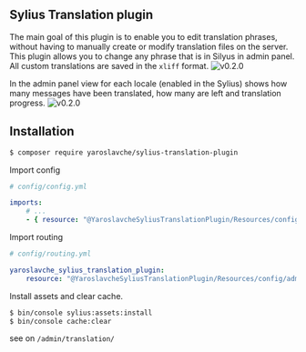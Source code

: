 ## Sylius Translation plugin

The main goal of this plugin is to enable you to edit translation phrases, without having to manually create or modify translation files on the server. This plugin allows you to change any phrase that is in Silyus in admin panel. All custom translations are saved in the `xliff` format.
![v0.2.0](http://i.piccy.info/i9/5d080684d0be2362a42d8928e4641d94/1551832862/178409/1305830/Screenshot_20190306_023556.png)


In the admin panel view for each locale (enabled in the Sylius) shows how many messages have been translated, how many are left and translation progress.
![v0.2.0](http://i.piccy.info/i9/768bda840331adc4a6eb55192259d2e3/1551832837/156671/1305830/Screenshot_20190306_023610.png)

## Installation

```bash
$ composer require yaroslavche/sylius-translation-plugin
```

Import config
```yaml
# config/config.yml

imports:
    # ...
    - { resource: "@YaroslavcheSyliusTranslationPlugin/Resources/config/services.yml" }
```

Import routing
```yaml
# config/routing.yml

yaroslavche_sylius_translation_plugin:
    resource: "@YaroslavcheSyliusTranslationPlugin/Resources/config/admin_routing.yml"
```

Install assets and clear cache.
```bash
$ bin/console sylius:assets:install
$ bin/console cache:clear
```

see on `/admin/translation/`